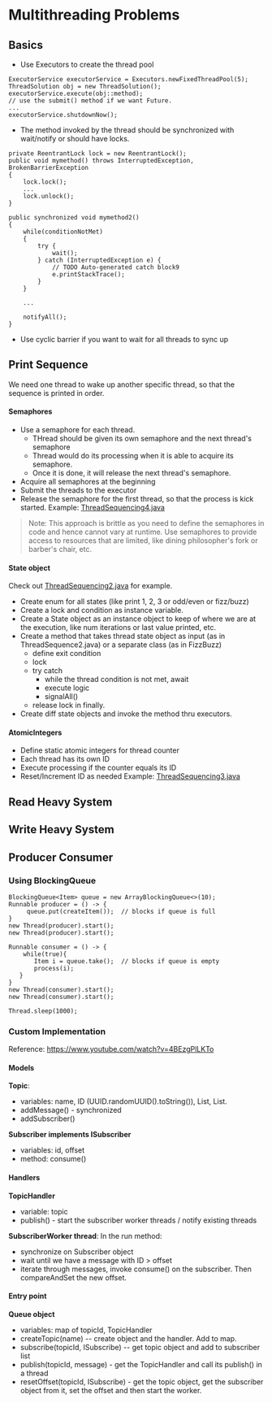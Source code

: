 # Multithreading Problems
## Basics
- Use Executors to create the thread pool
```
ExecutorService executorService = Executors.newFixedThreadPool(5);
ThreadSolution obj = new ThreadSolution();
executorService.execute(obj::method);
// use the submit() method if we want Future.
...            
executorService.shutdownNow();
``` 
- The method invoked by the thread should be synchronized with wait/notify or should have locks.
```
private ReentrantLock lock = new ReentrantLock();
public void mymethod() throws InterruptedException, BrokenBarrierException
{
	lock.lock();
	...
	lock.unlock();
}

public synchronized void mymethod2()
{
	while(conditionNotMet)
	{
		try {
			wait();
		} catch (InterruptedException e) {
			// TODO Auto-generated catch block9
			e.printStackTrace();
		}
	}
		
	...
	
	notifyAll();
}
```
- Use cyclic barrier if you want to wait for all threads to sync up

## Print Sequence
We need one thread to wake up another specific thread, so that the sequence is printed in order. 
#### Semaphores
- Use a semaphore for each thread.
  - THread should be given its own semaphore and the next thread's semaphore
  - Thread would do its processing when it is able to acquire its semaphore.
  - Once it is done, it will release the next thread's semaphore.
- Acquire all semaphores at the beginning
- Submit the threads to the executor
- Release the semaphore for the first thread, so that the process is kick started.
Example: [ThreadSequencing4.java](https://github.com/harippriyas/multithreading/blob/main/multithreading/src/ThreadSequencing4.java)
> Note: This approach is brittle as you need to define the semaphores in code and hence cannot vary at runtime. Use semaphores to provide access to resources that are limited, like dining philosopher's fork or barber's chair, etc.

#### State object
Check out [ThreadSequencing2.java](https://github.com/harippriyas/multithreading/blob/main/multithreading/src/ThreadSequencing2.java) for example.
- Create enum for all states (like print 1, 2, 3 or odd/even or fizz/buzz)
- Create a lock and condition as instance variable.
- Create a State object as an instance object to keep of where we are at the execution, like num iterations or last value printed, etc.
- Create a method that takes thread state object as input (as in ThreadSequence2.java) or a separate class (as in FizzBuzz)
  - define exit condition
  - lock
  - try catch
    - while the thread condition is not met, await
    - execute logic
    - signalAll()
  - release lock in finally.
- Create diff state objects and invoke the method thru executors. 

#### AtomicIntegers
- Define static atomic integers for thread counter
- Each thread has its own ID
- Execute processing if the counter equals its ID
- Reset/Increment ID as needed
Example:  [ThreadSequencing3.java](https://github.com/harippriyas/multithreading/blob/main/multithreading/src/ThreadSequencing3.java)

## Read Heavy System

## Write Heavy System

## Producer Consumer
### Using BlockingQueue
```
BlockingQueue<Item> queue = new ArrayBlockingQueue<>(10);
Runnable producer = () -> {
     queue.put(createItem());  // blocks if queue is full
}
new Thread(producer).start();
new Thread(producer).start();

Runnable consumer = () -> {
    while(true){
       Item i = queue.take();  // blocks if queue is empty
       process(i);
   }
}
new Thread(consumer).start();
new Thread(consumer).start();

Thread.sleep(1000);
```
### Custom Implementation
Reference: https://www.youtube.com/watch?v=4BEzgPlLKTo
#### Models
<b>Topic</b>: 
- variables: name, ID (UUID.randomUUID().toString()), List<Subscriber>, List<Message>.
- addMessage() - synchronized
- addSubscriber()

<b>Subscriber implements ISubscriber</b>
- variables: id, offset
- method: consume()

#### Handlers
<b>TopicHandler</b>
- variable: topic
- publish() - start the subscriber worker threads / notify existing threads

<b>SubscriberWorker thread</b>: 
In the run method:
- synchronize on Subscriber object
- wait until we have a message with ID > offset
- iterate through messages, invoke consume() on the subscriber. Then compareAndSet the new offset.

#### Entry point
<b>Queue object</b>
- variables: map of topicId, TopicHandler
- createTopic(name) -- create object and the handler. Add to map.
- subscribe(topicId, ISubscribe) -- get topic object and add to subscriber list
- publish(topicId, message) - get the TopicHandler and call its publish() in a thread
- resetOffset(topicId, ISubscribe) - get the topic object, get the subscriber object from it, set the offset and then start the worker.

